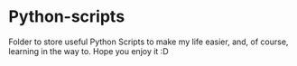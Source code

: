 # Python-scripts
Folder to store useful Python Scripts to make my life easier, and, of course, learning in the way to. Hope you enjoy it :D

